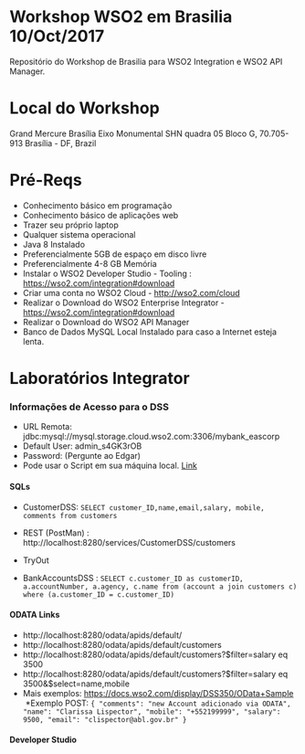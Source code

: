 # Workshop WSO2 em Brasilia 10/Oct/2017 
Repositório do Workshop de Brasilia para WSO2 Integration e WSO2 API Manager.

# Local do Workshop 
Grand Mercure Brasília Eixo Monumental
SHN quadra 05 Bloco G,
70.705-913 Brasília - DF,
Brazil

# Pré-Reqs
* Conhecimento básico em programação
* Conhecimento básico de aplicações web
* Trazer seu próprio laptop
* Qualquer sistema operacional
* Java 8 Instalado
* Preferencialmente 5GB de espaço em disco livre
* Preferencialmente 4-8 GB Memória
* Instalar o WSO2 Developer Studio - Tooling : https://wso2.com/integration#download
* Criar uma conta no WSO2 Cloud - http://wso2.com/cloud
* Realizar o Download do WSO2 Enterprise Integrator - https://wso2.com/integration#download
* Realizar o Download do WSO2 API Manager 
* Banco de Dados MySQL Local Instalado para caso a Internet esteja lenta.

# Laboratórios Integrator 
### Informações de Acesso para o DSS
* URL Remota: jdbc:mysql://mysql.storage.cloud.wso2.com:3306/mybank_eascorp
* Default User: admin_s4GK3rOB
* Password: (Pergunte ao Edgar) 
* Pode usar o Script em sua máquina local. [Link](https://github.com/edgars/workshop-bsb-2017/blob/master/workshop_EI.sql)

#### SQLs

* CustomerDSS: `SELECT customer_ID,name,email,salary, mobile, comments from customers`
* REST (PostMan) : http://localhost:8280/services/CustomerDSS/customers 
* TryOut 

* BankAccountsDSS :
`SELECT c.customer_ID as customerID,
a.accountNumber, a.agency, c.name from (account a join customers c) 
where (a.customer_ID = c.customer_ID) `

#### ODATA Links

* http://localhost:8280/odata/apids/default/
* http://localhost:8280/odata/apids/default/customers
* http://localhost:8280/odata/apids/default/customers?$filter=salary eq 3500
* http://localhost:8280/odata/apids/default/customers?$filter=salary eq 3500&$select=name,mobile
* Mais exemplos: https://docs.wso2.com/display/DSS350/OData+Sample 
  *Exemplo POST: 
`{
            "comments": "new Account adicionado via ODATA",
            "name": "Clarissa Lispector",
            "mobile": "+552199999",
            "salary": 9500,
            "email": "clispector@abl.gov.br"
}`

#### Developer Studio
            
            






